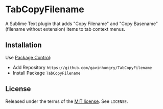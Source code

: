 TabCopyFilename
===============
A Sublime Text plugin that adds "Copy Filename" and "Copy Basename" (filename
without extension) items to tab context menus.

Installation
------------
Use [Package Control](https://packagecontrol.io):

  * Add Repository `https://github.com/gavinhungry/TabCopyFilename`
  * Install Package `TabCopyFilename`

License
-------
Released under the terms of the
[MIT license](http://tldrlegal.com/license/mit-license). See `LICENSE`.
